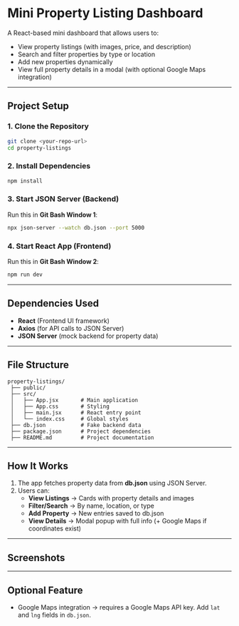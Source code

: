 #  Mini Property Listing Dashboard

A React-based mini dashboard that allows users to:

- View property listings (with images, price, and description)  
- Search and filter properties by type or location  
- Add new properties dynamically  
- View full property details in a modal (with optional Google Maps integration)

---

##  Project Setup

### 1. Clone the Repository
```bash
git clone <your-repo-url>
cd property-listings
```

### 2. Install Dependencies
```bash
npm install
```

### 3. Start JSON Server (Backend)
Run this in **Git Bash Window 1**:
```bash
npx json-server --watch db.json --port 5000
```

### 4. Start React App (Frontend)
Run this in **Git Bash Window 2**:
```bash
npm run dev
```

---

##  Dependencies Used
- **React** (Frontend UI framework)  
- **Axios** (for API calls to JSON Server)  
- **JSON Server** (mock backend for property data)  

---

##  File Structure
```
property-listings/
 ├── public/
 ├── src/
 │   ├── App.jsx       # Main application
 │   ├── App.css       # Styling
 │   ├── main.jsx      # React entry point
 │   └── index.css     # Global styles
 ├── db.json           # Fake backend data
 ├── package.json      # Project dependencies
 ├── README.md         # Project documentation
```

---

##  How It Works
1. The app fetches property data from **db.json** using JSON Server.  
2. Users can:
   - **View Listings** → Cards with property details and images  
   - **Filter/Search** → By name, location, or type  
   - **Add Property** → New entries saved to db.json  
   - **View Details** → Modal popup with full info (+ Google Maps if coordinates exist)  

---

##  Screenshots


---

##  Optional Feature
- Google Maps integration → requires a Google Maps API key. Add `lat` and `lng` fields in `db.json`.
